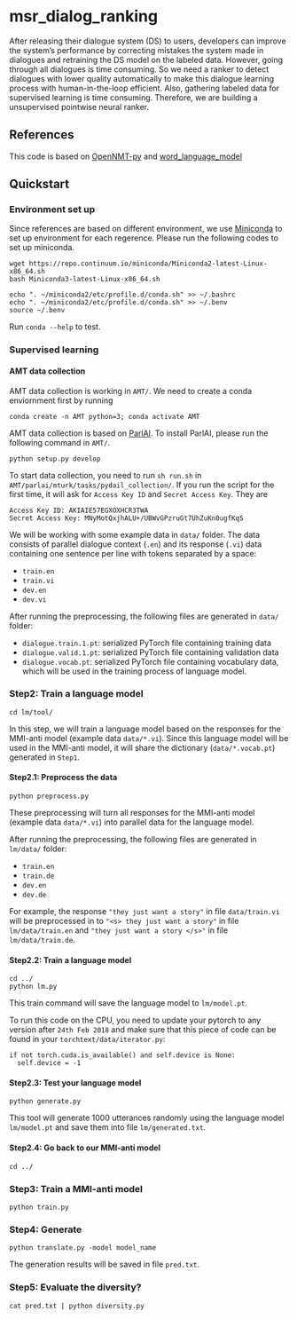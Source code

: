 # msr_dialog_ranking

After releasing their dialogue system (DS) to users, developers can improve the system’s performance by correcting mistakes the system made in dialogues and retraining the DS model on the labeled data. However, going through all dialogues is time consuming. So we need a ranker to detect dialogues with lower quality automatically to make this dialogue learning process with human-in-the-loop efficient. Also, gathering labeled data for supervised learning is time consuming. Therefore, we are building a unsupervised pointwise neural ranker.

## References <br />

This code is based on [OpenNMT-py](https://github.com/OpenNMT/OpenNMT-py) and [word_language_model](https://github.com/pytorch/examples/tree/master/word_language_model)

## Quickstart <br />

### Environment set up
Since references are based on different environment, we use [Miniconda](https://conda.io/miniconda.html) to set up environment for each regerence. Please run the following codes to set up miniconda.

```
wget https://repo.continuum.io/miniconda/Miniconda2-latest-Linux-x86_64.sh
bash Miniconda3-latest-Linux-x86_64.sh

echo ". ~/miniconda2/etc/profile.d/conda.sh" >> ~/.bashrc
echo ". ~/miniconda2/etc/profile.d/conda.sh" >> ~/.benv
source ~/.benv
```

Run `conda --help` to test.

### Supervised learning <br />

#### AMT data collection <br />
AMT data collection is working in `AMT/`. We need to create a conda enviornment first by running

```
conda create -n AMT python=3; conda activate AMT
```

AMT data collection is based on [ParlAI](https://github.com/facebookresearch/ParlAI/blob/master/README.md). To install ParlAI, please run the following command in `AMT/`.

```
python setup.py develop
```

To start data collection, you need to run `sh run.sh` in `AMT/parlai/mturk/tasks/pydail_collection/`. If you run the script for the first time, it will ask for `Access Key ID` and `Secret Access Key`. They are

```
Access Key ID: AKIAIE57EGXOXHCR3TWA
Secret Access Key: MNyMotQxjhALU+/UBWvGPzruGt7UhZuKn0ugfKqS
```

We will be working with some example data in `data/` folder. The data consists of parallel dialogue context (`.en`) and its response (`.vi`) data containing one sentence per line with tokens separated by a space:

* `train.en`
* `train.vi`
* `dev.en`
* `dev.vi`

After running the preprocessing, the following files are generated in `data/` folder:

* `dialogue.train.1.pt`: serialized PyTorch file containing training data
* `dialogue.valid.1.pt`: serialized PyTorch file containing validation data
* `dialogue.vocab.pt`: serialized PyTorch file containing vocabulary data, which will be used in the training process of language model.

### Step2: Train a language model <br />

```
cd lm/tool/
```

In this step, we will train a language model based on the responses for the MMI-anti model (example data `data/*.vi`). Since this language model will be used in the MMI-anti model, it will share the dictionary (`data/*.vocab.pt`) generated in `Step1`.

#### Step2.1: Preprocess the data <br /> 

```
python preprocess.py
```

These preprocessing will turn all responses for the MMI-anti model (example data `data/*.vi`) into parallel data for the language model. 


After running the preprocessing, the following files are generated in `lm/data/` folder:

* `train.en`
* `train.de`
* `dev.en`
* `dev.de`

For example, the response `"they just want a story"` in file `data/train.vi` will be preprocessed in to `"<s> they just want a story"` in file `lm/data/train.en` and `"they just want a story </s>"` in file `lm/data/train.de`.

#### Step2.2: Train a language model <br />

```
cd ../
python lm.py
```

This train command will save the language model to `lm/model.pt`.

To run this code on the CPU, you need to update your pytorch to any version after `24th Feb 2018` and make sure that this piece of code can be found in your `torchtext/data/iterator.py`:

```
if not torch.cuda.is_available() and self.device is None:
  self.device = -1
```

#### Step2.3: Test your language model <br />

```
python generate.py
```

This tool will generate 1000 utterances randomly using the language model `lm/model.pt` and save them into file `lm/generated.txt`.


#### Step2.4: Go back to our MMI-anti model <br />

```
cd ../
```

### Step3: Train a MMI-anti model <br />

```
python train.py
```

### Step4: Generate <br />

```
python translate.py -model model_name
```

The generation results will be saved in file `pred.txt`.

### Step5: Evaluate the diversity? <br />

```
cat pred.txt | python diversity.py
```
